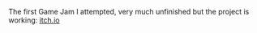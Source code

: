 The first Game Jam I attempted, very much unfinished but the project is working: [itch.io](https://nimphu.itch.io/scorched)
